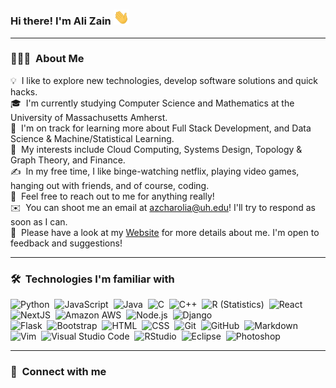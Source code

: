 <!-- <p style="margin: auto" align="center">
</p>
 -->

### Hi there! I'm Ali Zain <img src="https://github.com/alizain-c/alizain-c/blob/main/assets/wave.gif" width="25px">
---
### 👨🏻‍💻 &nbsp;About Me

💡 &nbsp;I like to explore new technologies, develop software solutions and quick hacks.\
🎓 &nbsp;I'm currently studying Computer Science and Mathematics at the University of Massachusetts Amherst.\
🌱 &nbsp;I'm on track for learning more about Full Stack Development, and Data Science & Machine/Statistical Learning.\
👀 &nbsp;My interests include Cloud Computing, Systems Design, Topology & Graph Theory, and Finance.\
✍️ &nbsp;In my free time, I like binge-watching netflix, playing video games, hanging out with friends, and of course, coding.\
💬 &nbsp;Feel free to reach out to me for anything really!\
✉️ &nbsp;You can shoot me an email at azcharolia@uh.edu! I'll try to respond as soon as I can.\
📄 &nbsp;Please have a look at my [Website](https://www.alizaincharolia.com) for more details about me. I'm open to feedback and suggestions!

---
### 🛠 &nbsp;Technologies I'm familiar with

![Python](https://img.shields.io/badge/-Python-05122A?style=flat&logo=python)&nbsp;
![JavaScript](https://img.shields.io/badge/-JavaScript-05122A?style=flat&logo=javascript)&nbsp;
![Java](https://img.shields.io/badge/-Java-05122A?style=flat&logo=Java&logoColor=FFA518)&nbsp;
![C](https://img.shields.io/badge/-C-05122A?style=flat&logo=C&logoColor=A8B9CC)&nbsp;
![C++](https://img.shields.io/badge/-C++-05122A?style=flat&logo=C%2B%2B&logoColor=00599C)&nbsp;
![R (Statistics)](https://img.shields.io/badge/-R-05122A?style=flat&logo=R&logoColor=276DC3)&nbsp;
![React](https://img.shields.io/badge/-React-05122A?style=flat&logo=react)&nbsp;
![NextJS](https://img.shields.io/badge/Next.js-05122A?style=flat&logo=next.js&logoColor=white)&nbsp;
![Amazon AWS](https://img.shields.io/badge/Amazon_AWS-05122A?style=flat&logo=amazon-aws&logoColor=white)&nbsp;
![Node.js](https://img.shields.io/badge/-Node.js-05122A?style=flat&logo=node.js)&nbsp;
![Django](https://img.shields.io/badge/-Django-05122A?style=flat&logo=django&logoColor=092E20)&nbsp;\
![Flask](https://img.shields.io/badge/-Flask-05122A?style=flat&logo=flask)&nbsp;
![Bootstrap](https://img.shields.io/badge/-Bootstrap-05122A?style=flat&logo=bootstrap&logoColor=563D7C)&nbsp;
![HTML](https://img.shields.io/badge/-HTML-05122A?style=flat&logo=HTML5)&nbsp;
![CSS](https://img.shields.io/badge/-CSS-05122A?style=flat&logo=CSS3&logoColor=1572B6)&nbsp;
![Git](https://img.shields.io/badge/-Git-05122A?style=flat&logo=git)&nbsp;
![GitHub](https://img.shields.io/badge/-GitHub-05122A?style=flat&logo=github)&nbsp;
![Markdown](https://img.shields.io/badge/-Markdown-05122A?style=flat&logo=markdown)&nbsp;\
![Vim](https://img.shields.io/badge/VIM-05122A?style=flat&logo=vim&logoColor=white)&nbsp; 
![Visual Studio Code](https://img.shields.io/badge/-Visual%20Studio%20Code-05122A?style=flat&logo=visual-studio-code&logoColor=007ACC)&nbsp;
![RStudio](https://img.shields.io/badge/-RStudio-05122A?style=flat&logo=rstudio)&nbsp;
![Eclipse](https://img.shields.io/badge/-Eclipse-05122A?style=flat&logo=eclipse-ide&logoColor=2C2255)&nbsp;
![Photoshop](https://img.shields.io/badge/-Photoshop-05122A?style=flat&logo=adobe-photoshop)&nbsp;

---
### 🤝 &nbsp;Connect with me

<!-- <img src="https://komarev.com/ghpvc/?username=alizain-c&style=for-the-badge" alt="https://github.com/alizain-c" /> -->
